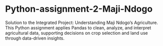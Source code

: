# Python-assignment-2-Maji-Ndogo
Solution to the Integrated Project: Understanding Maji Ndogo’s Agriculture. This Python assignment applies Pandas to clean, analyze, and interpret agricultural data, supporting decisions on crop selection and land use through data-driven insights.
